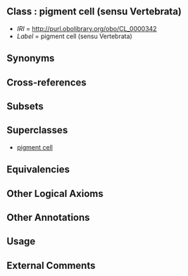 
## Class : pigment cell (sensu Vertebrata)

 * *IRI* = http://purl.obolibrary.org/obo/CL_0000342
 * *Label* = pigment cell (sensu Vertebrata)

## Synonyms


## Cross-references


## Subsets


## Superclasses

 * [pigment cell](../../CL/47/CL_0000147.md)

## Equivalencies


## Other Logical Axioms


## Other Annotations


## Usage


## External Comments

